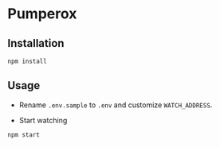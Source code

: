 # Pumperox

## Installation

```
npm install
```

## Usage

- Rename `.env.sample` to `.env` and customize `WATCH_ADDRESS`.

- Start watching

```
npm start
```
